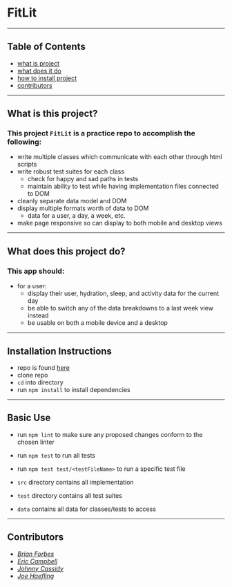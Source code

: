 # FitLit

---

## Table of Contents

- [what is project](#what-is-this-project)
- [what does it do](#what-does-this-project-do)
- [how to install project](#installation-instructions)
- [contributors](#contributors)

---

## What is this project?

### This project `FitLit` is a practice repo to accomplish the following:
- write multiple classes which communicate with each other through html scripts
- write robust test suites for each class
  - check for happy and sad paths in tests
  - maintain ability to test while having implementation files connected to DOM
- cleanly separate data model and DOM
- display multiple formats worth of data to DOM
  - data for a user, a day, a week, etc.
- make page responsive so can display to both mobile and desktop views

---

## What does this project do?

### This app should:
- for a user:
  - display their user, hydration, sleep, and activity data for the current day
  - be able to switch any of the data breakdowns to a last week view instead
  - be usable on both a mobile device and a desktop  

---

## Installation Instructions

- repo is found [here](https://github.com/mainlyetcetera/fitlit)
- clone repo
- `cd` into directory
- run `npm install` to install dependencies

---

## Basic Use

- run `npm lint` to make sure any proposed changes conform to the chosen linter
- run `npm test` to run all tests
- run `npm test test/<testFileName>` to run a specific test file

- `src` directory contains all implementation
- `test` directory contains all test suites
- `data` contains all data for classes/tests to access

---

## Contributors
- *[Brian Forbes](https://github.com/Codeherder19)*
- *[Eric Campbell](https://github.com/mainlyetcetera)*
- *[Johnny Cassidy](https://github.com/pJanks)*
- *[Joe Haefling](https://github.com/Josephhaefling)*
